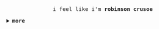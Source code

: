<p align=center>
<samp>
    i feel like i'm <b>robinson crusoe</b>
</samp>
</p>

<details>
<summary><samp><b>more</b></samp></summary>

<div align="center">
  <a href="#--------"><img align="center" alt="GitHub Stats" src="https://github-readme-stats.vercel.app/api?username=brianaung&count_private=true&show_icons=true&include_all_commits=true&line_height=21&hide_border=true&theme=transparent"/></a>
  <a href="#--------"><img align="center" alt="Top Language" src="https://github-readme-stats.vercel.app/api/top-langs/?username=brianaung&layout=compact&line_height=21&hide_border=true&theme=transparent"/></a>
</div>

</details>
